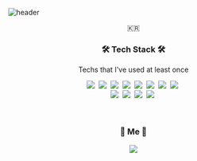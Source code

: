 ![header](https://capsule-render.vercel.app/api?type=soft&color=auto&height=150&section=header&text=SeongEunKim&fontSize=70&animation=twinkling)

<p align="center">🇰🇷</p>

<h3 align="center">🛠 Tech Stack 🛠</h3>

<p align="center"> Techs that I've used at least once </p>

<p align="center">
  <img src="https://img.shields.io/badge/Javascript-ffb13b?style=flat-square&logo=javascript&logoColor=white"/></a>&nbsp 
  <img src="https://img.shields.io/badge/typescript-262627?style=flat-square&logo=typescript&logoColor=white"/></a>&nbsp 
  <img src="https://img.shields.io/badge/Java-007396?style=flat-square&logo=Java&logoColor=white"/></a>&nbsp 
  <img src="https://img.shields.io/badge/kotlin-7F52FF?style=flat-square&logo=kotlin&logoColor=white"/></a>&nbsp 
  <img src="https://img.shields.io/badge/swift-F05138?style=flat-square&logo=C&logoColor=white"/></a>&nbsp   
  <img src="https://img.shields.io/badge/dart-0175C2?style=flat-square&logo=dart&logoColor=white"/></a>&nbsp 
  <img src="https://img.shields.io/badge/Python-3766AB?style=flat-square&logo=Python&logoColor=white"/></a>&nbsp 
  <img src="https://img.shields.io/badge/csharp-239120?style=flat-square&logo=csharp&logoColor=white"/></a>&nbsp 
 
  <br>
  <img src="https://img.shields.io/badge/react-61DAFB?style=flat-square&logo=react&logoColor=white"/></a>&nbsp 
  <img src="https://img.shields.io/badge/android-3DDC84?style=flat-square&logo=android&logoColor=white"/></a>&nbsp 
  <img src="https://img.shields.io/badge/ios-000000?style=flat-square&logo=ios&logoColor=white"/></a>&nbsp 
  <img src="https://img.shields.io/badge/flutter-02569B?style=flat-square&logo=flutter&logoColor=white"/></a>&nbsp 
  
</p>
  
<br>


<h3 align="center"> 🎾 Me 🎾 </h3>
<p align="center">
  <a href="https://hits.seeyoufarm.com"><img src="https://hits.seeyoufarm.com/api/count/incr/badge.svg?url=https%3A%2F%2Fgithub.com%2Fkpk2169&count_bg=%23008BFF&title_bg=%2300C0FF&icon=&icon_color=%23E7E7E7&title=hits&edge_flat=false"/></a>
</p>
